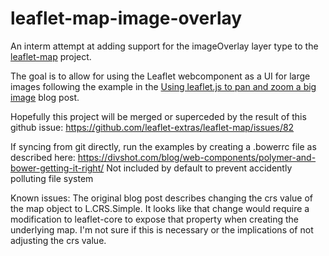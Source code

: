 # leaflet-map-image-overlay
An interm attempt at adding support for the imageOverlay layer type to the [leaflet-map](https://github.com/leaflet-extras/leaflet-map/) project.

The goal is to allow for using the Leaflet webcomponent as a UI for large images following the example in the [Using leaflet.js to pan and zoom a big image](http://kempe.net/blog/2014/06/14/leaflet-pan-zoom-image.html) blog post.

Hopefully this project will be merged or superceded by the result of this github issue: https://github.com/leaflet-extras/leaflet-map/issues/82

If syncing from git directly, run the examples by creating a .bowerrc file as described here: https://divshot.com/blog/web-components/polymer-and-bower-getting-it-right/
Not included by default to prevent accidently polluting file system

Known issues:
The original blog post describes changing the crs value of the map object to L.CRS.Simple. It looks like that change would require a modification to leaflet-core to expose that property when creating the underlying map. I'm not sure if this is necessary or the implications of not adjusting the crs value.
